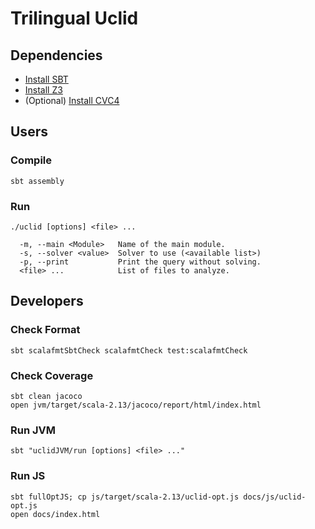 # Trilingual Uclid

## Dependencies

- [Install SBT](https://www.scala-lang.org/download/)
- [Install Z3](https://github.com/Z3Prover/z3)
- (Optional) [Install CVC4](https://github.com/CVC4/CVC4)

## Users

### Compile

```
sbt assembly
```

### Run

```
./uclid [options] <file> ...

  -m, --main <Module>   Name of the main module.
  -s, --solver <value>  Solver to use (<available list>)
  -p, --print           Print the query without solving.
  <file> ...            List of files to analyze.
```

## Developers

### Check Format

```
sbt scalafmtSbtCheck scalafmtCheck test:scalafmtCheck
```

### Check Coverage

```
sbt clean jacoco
open jvm/target/scala-2.13/jacoco/report/html/index.html
```

### Run JVM

```
sbt "uclidJVM/run [options] <file> ..."
```

### Run JS

```
sbt fullOptJS; cp js/target/scala-2.13/uclid-opt.js docs/js/uclid-opt.js
open docs/index.html
```